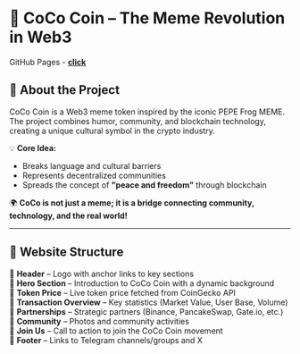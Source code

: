 # **🚀 CoCo Coin – The Meme Revolution in Web3**  

GitHub Pages - [**click**](https://gidcher.github.io/coco/)

## **🌟 About the Project**  
CoCo Coin is a Web3 meme token inspired by the iconic PEPE Frog MEME. The project combines humor, community, and blockchain technology, creating a unique cultural symbol in the crypto industry.  

💡 **Core Idea:**  
- Breaks language and cultural barriers  
- Represents decentralized communities  
- Spreads the concept of **"peace and freedom"** through blockchain  

🌍 **CoCo is not just a meme; it is a bridge connecting community, technology, and the real world!**  

---

## **📌 Website Structure**  
🔹 **Header** – Logo with anchor links to key sections  
🔹 **Hero Section** – Introduction to CoCo Coin with a dynamic background  
🔹 **Token Price** – Live token price fetched from CoinGecko API  
🔹 **Transaction Overview** – Key statistics (Market Value, User Base, Volume)  
🔹 **Partnerships** – Strategic partners (Binance, PancakeSwap, Gate.io, etc.)  
🔹 **Community** – Photos and community activities  
🔹 **Join Us** – Call to action to join the CoCo Coin movement  
🔹 **Footer** – Links to Telegram channels/groups and X  
